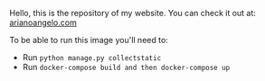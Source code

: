 Hello, this is the repository of my website. You can check it out at:
<a href="https://arianoangelo.com" target="_blank">arianoangelo.com</a>

To be able to run this image you'll need to:
<ul>
<li>Run <code>python manage.py collectstatic</code></li>
<li>Run <code>docker-compose build and then docker-compose up</code></li>
</ul>